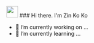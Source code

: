 <img src="https://github.com/zinkoko-developer/zinkoko-developer/blob/main/wave.gif" width="30"> ### Hi there. I'm Zin Ko Ko

- 🔭 I’m currently working on ...
- 🌱 I’m currently learning ...
<!--
**zinkoko-developer/zinkoko-developer** is a ✨ _special_ ✨ repository because its `README.md` (this file) appears on your GitHub profile.

Here are some ideas to get you started:

- 👯 I’m looking to collaborate on ...
- 🤔 I’m looking for help with ...
- 💬 Ask me about ...
- 📫 How to reach me: ...
- 😄 Pronouns: ...
- ⚡ Fun fact: ...
-->
